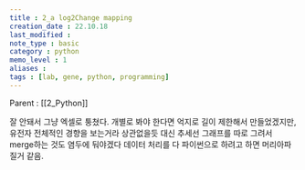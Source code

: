 ```yaml
---
title : 2_a log2Change mapping
creation_date : 22.10.18
last_modified :
note_type : basic
category : python
memo_level : 1
aliases : 
tags : [lab, gene, python, programming]
---
```


Parent : [[2_Python]]

잘 안돼서 그냥 엑셀로 퉁쳤다.
개별로 봐야 한다면 억지로 길이 제한해서 만들었겠지만, 유전자 전체적인 경향을 보는거라 상관없을듯
대신 추세선 그래프를 따로 그려서 merge하는 것도 염두에 둬야겠다
데이터 처리를 다 파이썬으로 하려고 하면 머리아파질거 같음.